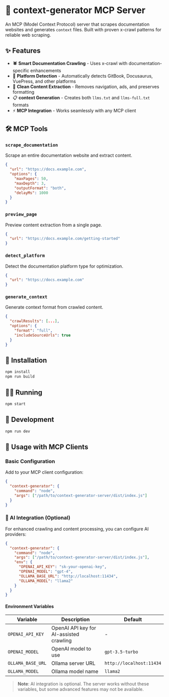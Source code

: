 # 🚀 context-generator MCP Server

An MCP (Model Context Protocol) server that scrapes documentation websites and generates `context` files. Built with proven x-crawl patterns for reliable web scraping.

## ✨ Features

- 🕷️ **Smart Documentation Crawling** - Uses x-crawl with documentation-specific enhancements
- 🧠 **Platform Detection** - Automatically detects GitBook, Docusaurus, VuePress, and other platforms
- 📝 **Clean Content Extraction** - Removes navigation, ads, and preserves formatting
- 📋 **context Generation** - Creates both `llms.txt` and `llms-full.txt` formats
- ⚡ **MCP Integration** - Works seamlessly with any MCP client

## 🛠️ MCP Tools

### `scrape_documentation`
Scrape an entire documentation website and extract content.

```json
{
  "url": "https://docs.example.com",
  "options": {
    "maxPages": 50,
    "maxDepth": 3,
    "outputFormat": "both",
    "delayMs": 1000
  }
}
```

### `preview_page`
Preview content extraction from a single page.

```json
{
  "url": "https://docs.example.com/getting-started"
}
```

### `detect_platform`
Detect the documentation platform type for optimization.

```json
{
  "url": "https://docs.example.com"
}
```

### `generate_context`
Generate context format from crawled content.

```json
{
  "crawlResults": [...],
  "options": {
    "format": "full",
    "includeSourceUrls": true
  }
}
```

## 🔧 Installation

```bash
npm install
npm run build
```

## 🏃‍♂️ Running

```bash
npm start
```

## 🧪 Development

```bash
npm run dev
```

## 📖 Usage with MCP Clients

### Basic Configuration

Add to your MCP client configuration:

```json
{
  "context-generator": {
    "command": "node",
    "args": ["/path/to/context-generator-server/dist/index.js"]
  }
}
```

### 🤖 AI Integration (Optional)

For enhanced crawling and content processing, you can configure AI providers:

```json
{
  "context-generator": {
    "command": "node",
    "args": ["/path/to/context-generator-server/dist/index.js"],
    "env": {
      "OPENAI_API_KEY": "sk-your-openai-key",
      "OPENAI_MODEL": "gpt-4",
      "OLLAMA_BASE_URL": "http://localhost:11434",
      "OLLAMA_MODEL": "llama2"
    }
  }
}
```

#### Environment Variables

| Variable | Description | Default |
|----------|-------------|----------|
| `OPENAI_API_KEY` | OpenAI API key for AI-assisted crawling | - |
| `OPENAI_MODEL` | OpenAI model to use | `gpt-3.5-turbo` |
| `OLLAMA_BASE_URL` | Ollama server URL | `http://localhost:11434` |
| `OLLAMA_MODEL` | Ollama model name | `llama2` |

> **Note**: AI integration is optional. The server works without these variables, but some advanced features may not be available.
